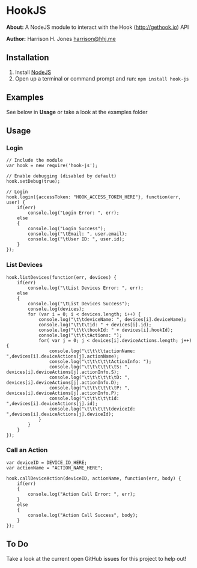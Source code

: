 # HookJS

**About:** A NodeJS module to interact with the Hook (http://gethook.io) API

**Author:** Harrison H. Jones <harrison@hhj.me>

## Installation

1. Install [NodeJS](http://nodejs.org/)
2. Open up a terminal or command prompt and run: `npm install hook-js`

## Examples

See below in **Usage** or take a look at the examples folder

## Usage

### Login
```
// Include the module
var hook = new require('hook-js');	

// Enable debugging (disabled by default)
hook.setDebug(true);

// Login
hook.login({accessToken: "HOOK_ACCESS_TOKEN_HERE"}, function(err, user) {
	if(err)
	    console.log("Login Error: ", err);
	else
	{
		console.log("Login Success");
		console.log("\tEmail: ", user.email);
		console.log("\tUser ID: ", user.id);
	}
});
```

### List Devices

```
hook.listDevices(function(err, devices) {
	if(err)
	    console.log("\tList Devices Error: ", err);
	else
	{
	    console.log("\tList Devices Success");
	    console.log(devices);
	    for (var i = 0; i < devices.length; i++) {
	        console.log("\t\tdeviceName: ", devices[i].deviceName);
	        console.log("\t\t\tid: " + devices[i].id);
	        console.log("\t\t\thookId: " + devices[i].hookId);
	        console.log("\t\t\tActions: ");
	        for( var j = 0; j < devices[i].deviceActions.length; j++) {
	            console.log("\t\t\t\tactionName: ",devices[i].deviceActions[j].actionName);
	            console.log("\t\t\t\t\tActionInfo: ");
	            console.log("\t\t\t\t\t\tS: ", devices[i].deviceActions[j].actionInfo.S);
	            console.log("\t\t\t\t\t\tD: ", devices[i].deviceActions[j].actionInfo.D);
	            console.log("\t\t\t\t\t\tP: ", devices[i].deviceActions[j].actionInfo.P);
	            console.log("\t\t\t\t\tid: ",devices[i].deviceActions[j].id);
	            console.log("\t\t\t\t\tdeviceId: ",devices[i].deviceActions[j].deviceId);
	        }
	    }
	}
});
```

### Call an Action

```
var deviceID = DEVICE_ID_HERE;
var actionName = "ACTION_NAME_HERE";

hook.callDeviceAction(deviceID, actionName, function(err, body) {
    if(err)
    {
        console.log("Action Call Error: ", err);
    }
    else
    {
        console.log("Action Call Success", body);
    }
});
```

## To Do

Take a look at the current open GitHub issues for this project to help out!